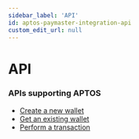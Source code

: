 ```yaml
---
sidebar_label: 'API'
id: aptos-paymaster-integration-api
custom_edit_url: null
---
```

# API

### APIs supporting APTOS
* [Create a new wallet](../../../wallet-apis/integration/feat/create-new-wallet.mdx)
* [Get an existing wallet](../../../wallet-apis/integration/feat/get-already-created-wallet.mdx)
* [Perform a transaction](../../../wallet-apis/integration/feat/get-already-created-wallet.mdx)
<!-- * [Create a new wallet](../../../wallet-apis/integration/feat/create-new-wallet.mdx) -->